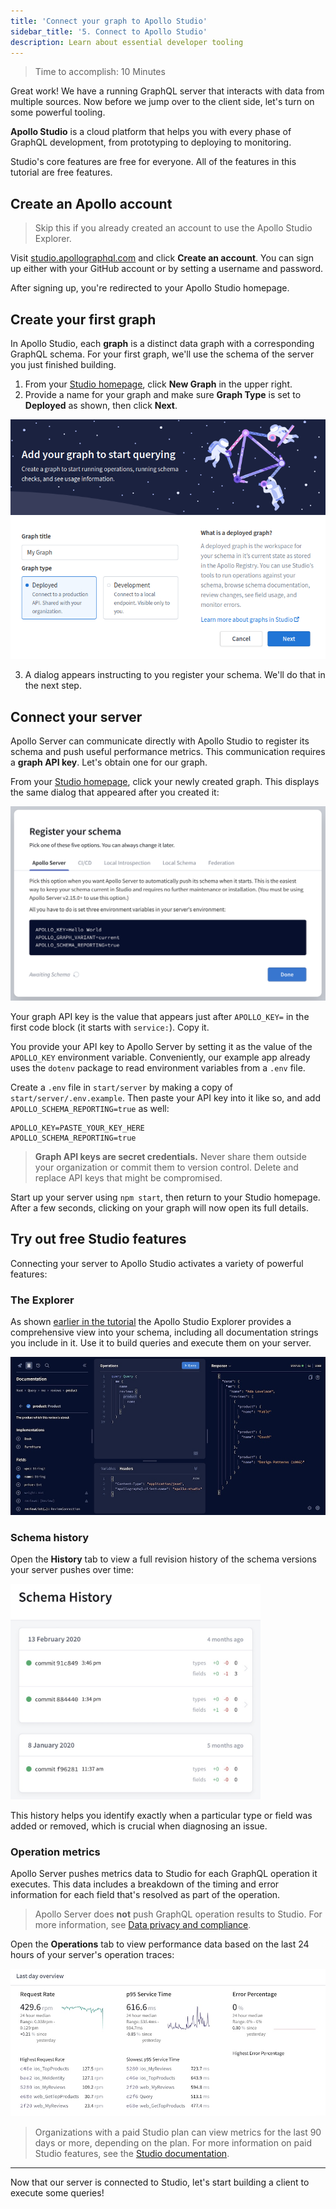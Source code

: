 ```yaml
---
title: 'Connect your graph to Apollo Studio'
sidebar_title: '5. Connect to Apollo Studio'
description: Learn about essential developer tooling
---
```


> Time to accomplish: 10 Minutes

Great work! We have a running GraphQL server that interacts with data from multiple sources. Now before we jump over to the client side, let's turn on some powerful tooling.

**Apollo Studio** is a cloud platform that helps you with every phase of GraphQL development, from prototyping to deploying to monitoring.

Studio's core features are free for everyone. All of the features in this tutorial are free features.

## Create an Apollo account

> Skip this if you already created an account to use the Apollo Studio Explorer.

Visit [studio.apollographql.com](https://studio.apollographql.com) and click **Create an account**. You can sign up either with your GitHub account or by setting a username and password.

After signing up, you're redirected to your Apollo Studio homepage.

## Create your first graph

In Apollo Studio, each **graph** is a distinct data graph with a corresponding GraphQL schema. For your first graph, we'll use the schema of the server you just finished building.

1. From your [Studio homepage](https://studio.apollographql.com), click **New Graph** in the upper right.
2. Provide a name for your graph and make sure **Graph Type** is set to **Deployed** as shown, then click **Next**.

<img src="../img/prod-graph.png" class="screenshot" width="600"></img>

3. A dialog appears instructing to you register your schema. We'll do that in the next step.

## Connect your server

Apollo Server can communicate directly with Apollo Studio to register its schema and push useful performance metrics. This communication requires a **graph API key**. Let's obtain one for our graph.

From your [Studio homepage](https://studio.apollographql.com), click your newly created graph. This displays the same dialog that appeared after you created it:

<img src="../img/register-schema.png" class="screenshot" width="600"></img>

Your graph API key is the value that appears just after `APOLLO_KEY=` in the first code block (it starts with `service:`). Copy it.

You provide your API key to Apollo Server by setting it as the value of the `APOLLO_KEY` environment variable. Conveniently, our example app already uses the `dotenv` package to read environment variables from a `.env` file.

Create a `.env` file in `start/server` by making a copy of `start/server/.env.example`. Then paste your API key into it like so, and add `APOLLO_SCHEMA_REPORTING=true` as well:

```none:title=.env
APOLLO_KEY=PASTE_YOUR_KEY_HERE
APOLLO_SCHEMA_REPORTING=true
```

> **Graph API keys are secret credentials.** Never share them outside your organization or commit them to version control. Delete and replace API keys that might be compromised.


Start up your server using `npm start`, then return to your Studio homepage. After a few seconds, clicking on your graph will now open its full details.

## Try out free Studio features

Connecting your server to Apollo Studio activates a variety of powerful features: 

### The Explorer

As shown [earlier in the tutorial](./schema/#explore-your-schema) the Apollo Studio Explorer provides a comprehensive view into your schema, including all documentation strings you include in it. Use it to build queries and execute them on your server.

<img src="../img/explorer-tab.jpg" alt="Studio Explorer tab" class="screenshot" /></img>

### Schema history

Open the **History** tab to view a full revision history of the schema versions your server pushes over time:

<img src="../img/schema-history/schema-history.jpg" class="screenshot" width="400"></img>

This history helps you identify exactly when a particular type or field was added or removed, which is crucial when diagnosing an issue.

### Operation metrics

Apollo Server pushes metrics data to Studio for each GraphQL operation it executes. This data includes a breakdown of the timing and error information for each field that's resolved as part of the operation.

> Apollo Server does **not** push GraphQL operation results to Studio. For more information, see [Data privacy and compliance](https://www.apollographql.com/docs/studio/data-privacy/).

Open the **Operations** tab to view performance data based on the last 24 hours of your server's operation traces:

<img src="../img/operations-tab.jpg" alt="Studio Explorer tab" class="screenshot"></img>

> Organizations with a paid Studio plan can view metrics for the last 90 days or more, depending on the plan.  For more information on paid Studio features, see the [Studio documentation](https://www.apollographql.com/docs/studio/).

<hr/>

Now that our server is connected to Studio, let's start building a client to execute some queries!
